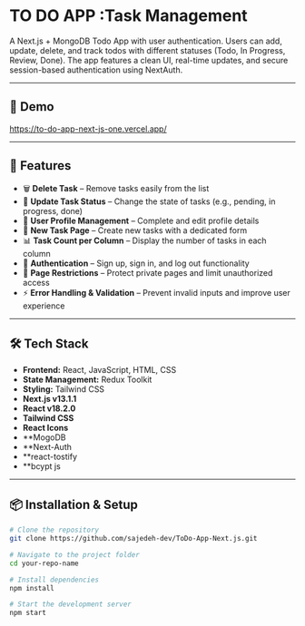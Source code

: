 #  TO DO APP :Task Management
A Next.js + MongoDB Todo App with user authentication. Users can add, update, delete, and track todos with different statuses (Todo, In Progress, Review, Done). The app features a clean UI, real-time updates, and secure session-based authentication using NextAuth.

 

---
## 🚀 Demo
https://to-do-app-next-js-one.vercel.app/

---

## 🚀 Features

- 🗑️ **Delete Task** – Remove tasks easily from the list  
- 🔄 **Update Task Status** – Change the state of tasks (e.g., pending, in progress, done)  
- 👤 **User Profile Management** – Complete and edit profile details  
- 📝 **New Task Page** – Create new tasks with a dedicated form  
- 📊 **Task Count per Column** – Display the number of tasks in each column  
- 🔐 **Authentication** – Sign up, sign in, and log out functionality  
- 🚫 **Page Restrictions** – Protect private pages and limit unauthorized access    
- ⚡ **Error Handling & Validation** – Prevent invalid inputs and improve user experience  

---

## 🛠️ Tech Stack

- **Frontend:** React, JavaScript, HTML, CSS  
- **State Management:** Redux Toolkit    
- **Styling:** Tailwind CSS 
- **Next.js v13.1.1**  
- **React v18.2.0**  
- **Tailwind CSS**  
- **React Icons**  
- **MogoDB
- **Next-Auth
- **react-tostify
- **bcypt js

---

## 📦 Installation & Setup

```bash
# Clone the repository
git clone https://github.com/sajedeh-dev/ToDo-App-Next.js.git

# Navigate to the project folder
cd your-repo-name

# Install dependencies
npm install

# Start the development server
npm start



